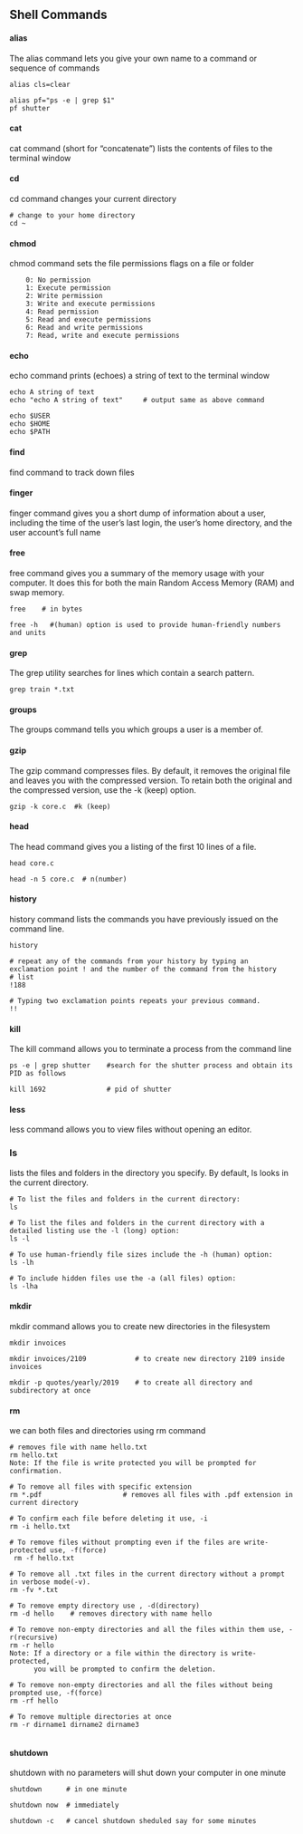 ## Shell Commands


#### alias

The alias command lets you give your own name to a command or sequence of commands
```
alias cls=clear

alias pf="ps -e | grep $1"
pf shutter
```

#### cat
cat command (short for “concatenate”) lists the contents of files to the terminal window

#### cd
cd command changes your current directory
```
# change to your home directory
cd ~
```
#### chmod
chmod command sets the file permissions flags on a file or folder
```
    0: No permission 
    1: Execute permission
    2: Write permission
    3: Write and execute permissions
    4: Read permission
    5: Read and execute permissions
    6: Read and write permissions
    7: Read, write and execute permissions
```
#### echo
echo command prints (echoes) a string of text to the terminal window
```
echo A string of text
echo "echo A string of text"     # output same as above command

echo $USER
echo $HOME
echo $PATH
```

#### find
find command to track down files

#### finger
finger command gives you a short dump of information about a user, including the time of the user’s last login, the user’s home directory, and the user account’s full name

#### free
free command gives you a summary of the memory usage with your computer. It does this for both the main Random Access Memory (RAM) and swap memory.
```
free    # in bytes

free -h   #(human) option is used to provide human-friendly numbers and units

```

#### grep
The grep utility searches for lines which contain a search pattern.
```
grep train *.txt
```

#### groups
The groups command tells you which groups a user is a member of.

#### gzip
The gzip command compresses files. 
By default, it removes the original file and leaves you with the compressed version. 
To retain both the original and the compressed version, use the -k (keep) option.
```
gzip -k core.c  #k (keep)
```

#### head
The head command gives you a listing of the first 10 lines of a file.
```
head core.c

head -n 5 core.c  # n(number)
```

#### history
history command lists the commands you have previously issued on the command line.
```
history

# repeat any of the commands from your history by typing an exclamation point ! and the number of the command from the history
# list
!188

# Typing two exclamation points repeats your previous command.
!!
```

#### kill
The kill command allows you to terminate a process from the command line
```
ps -e | grep shutter    #search for the shutter process and obtain its PID as follows

kill 1692               # pid of shutter

```
#### less
less command allows you to view files without opening an editor.

### ls
lists the files and folders in the directory you specify. By default, ls looks in the current directory.
```
# To list the files and folders in the current directory:
ls

# To list the files and folders in the current directory with a detailed listing use the -l (long) option:
ls -l

# To use human-friendly file sizes include the -h (human) option:
ls -lh

# To include hidden files use the -a (all files) option:
ls -lha

```

#### mkdir
mkdir command allows you to create new directories in the filesystem
```
mkdir invoices

mkdir invoices/2109            # to create new directory 2109 inside invoices

mkdir -p quotes/yearly/2019    # to create all directory and subdirectory at once
```

#### rm  
we can both files and directories using rm command
```
# removes file with name hello.txt
rm hello.txt
Note: If the file is write protected you will be prompted for confirmation.     

# To remove all files with specific extension
rm *.pdf                    # removes all files with .pdf extension in current directory

# To confirm each file before deleting it use, -i
rm -i hello.txt

# To remove files without prompting even if the files are write-protected use, -f(force)
 rm -f hello.txt

# To remove all .txt files in the current directory without a prompt in verbose mode(-v).
rm -fv *.txt

# To remove empty directory use , -d(directory)
rm -d hello    # removes directory with name hello

# To remove non-empty directories and all the files within them use, -r(recursive)
rm -r hello
Note: If a directory or a file within the directory is write-protected, 
      you will be prompted to confirm the deletion.

# To remove non-empty directories and all the files without being prompted use, -f(force)
rm -rf hello

# To remove multiple directories at once
rm -r dirname1 dirname2 dirname3


```

#### shutdown
shutdown with no parameters will shut down your computer in one minute
```
shutdown      # in one minute

shutdown now  # immediately

shutdown -c   # cancel shutdown sheduled say for some minutes
```

